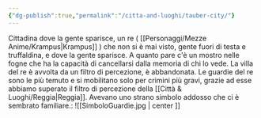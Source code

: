 ```yaml
---
{"dg-publish":true,"permalink":"/citta-and-luoghi/tauber-city/"}
---
```


Cittadina dove la gente sparisce, un re ( [[Personaggi/Mezze Anime/Krampus\|Krampus]] ) che non si è mai visto, gente fuori di testa e truffaldina, e dove la gente sparisce. A quanto pare c'è un mostro nelle fogne che ha la capacità di cancellarsi dalla memoria di chi lo vede. La villa del re è avvolta da un filtro di percezione, è abbandonata. Le guardie del re sono le più temuto e si mobilitano solo per crimini più gravi, grazie ad esse abbiamo superato il filtro di percezione della [[Città & Luoghi/Reggia\|Reggia]].
Avevano uno strano simbolo addosso che ci è sembrato familiare.:              ![[SimboloGuardie.jpg \| center ]]